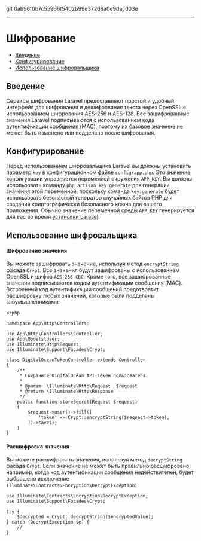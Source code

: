 git 0ab96f0b7c55966f5402b99e37268a0e9dacd03e

---

# Шифрование

- [Введение](#introduction)
- [Конфигурирование](#configuration)
- [Использование шифровальщика](#using-the-encrypter)

<a name="introduction"></a>
## Введение

Сервисы шифрования Laravel предоставляют простой и удобный интерфейс для шифрования и дешифрования текста через OpenSSL с использованием шифрования AES-256 и AES-128. Все зашифрованные значения Laravel подписываются с использованием кода аутентификации сообщения (MAC), поэтому их базовое значение не может быть изменено или подделано после шифрования.

<a name="configuration"></a>
## Конфигурирование

Перед использованием шифровальщика Laravel вы должны установить параметр `key` в конфигурационном файле `config/app.php`. Это значение конфигурации управляется переменной окружения `APP_KEY`. Вы должны использовать команду `php artisan key:generate` для генерации значения этой переменной, поскольку команда `key:generate` будет использовать безопасный генератор случайных байтов PHP для создания криптографически безопасного ключа для вашего приложения. Обычно значение переменной среды `APP_KEY` генерируется для вас во время [установки Laravel](/docs/{{version}}/installation).

<a name="using-the-encrypter"></a>
## Использование шифровальщика

<a name="encrypting-a-value"></a>
#### Шифрование значения

Вы можете зашифровать значение, используя метод `encryptString` фасада `Crypt`. Все значения будут зашифрованы с использованием OpenSSL и шифра `AES-256-CBC`. Кроме того, все зашифрованные значения подписываются кодом аутентификации сообщения (MAC). Встроенный код аутентификации сообщений предотвратит расшифровку любых значений, которые были подделаны злоумышленниками:

    <?php

    namespace App\Http\Controllers;

    use App\Http\Controllers\Controller;
    use App\Models\User;
    use Illuminate\Http\Request;
    use Illuminate\Support\Facades\Crypt;

    class DigitalOceanTokenController extends Controller
    {
        /**
         * Сохраните DigitalOcean API-токен пользователя.
         *
         * @param  \Illuminate\Http\Request  $request
         * @return \Illuminate\Http\Response
         */
        public function storeSecret(Request $request)
        {
            $request->user()->fill([
                'token' => Crypt::encryptString($request->token),
            ])->save();
        }
    }

<a name="decrypting-a-value"></a>
#### Расшифровка значения

Вы можете расшифровать значения, используя метод `decryptString` фасада `Crypt`. Если значение не может быть правильно расшифровано, например, когда код аутентификации сообщения недействителен, будет выброшено исключение `Illuminate\Contracts\Encryption\DecryptException`:

    use Illuminate\Contracts\Encryption\DecryptException;
    use Illuminate\Support\Facades\Crypt;

    try {
        $decrypted = Crypt::decryptString($encryptedValue);
    } catch (DecryptException $e) {
        //
    }
